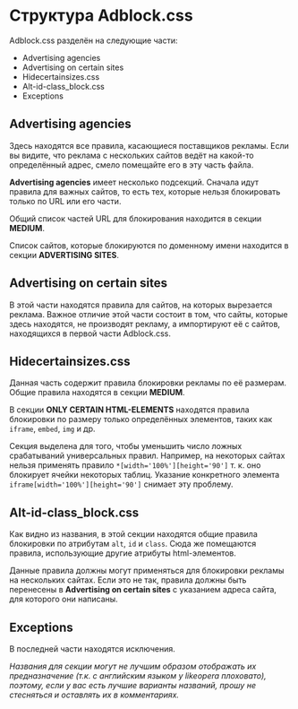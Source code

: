 # Структура Adblock.css #

Adblock.css разделён на следующие части:
  * Advertising agencies
  * Advertising on certain sites
  * Hidecertainsizes.css
  * Alt-id-class\_block.css
  * Exceptions

## Advertising agencies ##
Здесь находятся все правила, касающиеся поставщиков рекламы. Если вы видите, что реклама с нескольких сайтов ведёт на какой-то определённый адрес, смело помещайте его в эту часть файла.

**Advertising agencies** имеет несколько подсекций. Сначала идут правила для важных сайтов, то есть тех, которые нельзя блокировать только по URL или его части.

Общий список частей URL для блокирования находится в секции **MEDIUM**.

Список сайтов, которые блокируются по доменному имени находится в секции **ADVERTISING SITES**.

## Advertising on certain sites ##
В этой части находятся правила для сайтов, на которых вырезается реклама. Важное отличие этой части состоит в том, что сайты, которые здесь находятся, не производят рекламу, а импортируют её с сайтов, находящихся в первой части Adblock.css.

## Hidecertainsizes.css ##
Данная часть содержит правила блокировки рекламы по её размерам. Общие правила находятся в секции **MEDIUM**.

В секции **ONLY CERTAIN HTML-ELEMENTS** находятся правила блокировки по размеру только определённых элементов, таких как `iframe`, `embed`, `img` и др.

Секция выделена для того, чтобы уменьшить число ложных срабатываний универсальных правил. Например, на некоторых сайтах нельзя применять правило `*[width='100%'][height='90']` т. к. оно блокирует ячейки некоторых таблиц. Указание конкретного элемента `iframe[width='100%'][height='90']` снимает эту проблему.

## Alt-id-class\_block.css ##
Как видно из названия, в этой секции находятся общие правила блокировки по атрибутам `alt`, `id` и `class`. Сюда же помещаются правила, использующие другие атрибуты html-элементов.

Данные правила должны могут применяться для блокировки рекламы на нескольких сайтах. Если это не так, правила должны быть перенесены в **Advertising on certain sites** с указанием адреса сайта, для которого они написаны.

## Exceptions ##
В последней части находятся исключения.

_Названия для секции могут не лучшим образом отображать их предназначение (т.к. с английским языком у likeopera плоховато), поэтому, если у вас есть лучшие варианты названий, прошу не стесняться и оставлять их в комментариях._